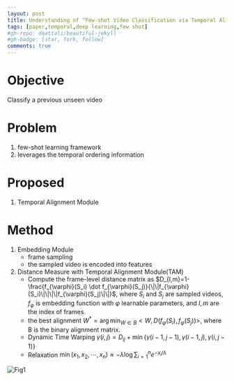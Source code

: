 ```yaml
---
layout: post
title: Understanding of "Few-shot Video Classification via Temporal Alignment"
tags: [paper,temporal,deep learning,few shot]
#gh-repo: daattali/beautiful-jekyll
#gh-badge: [star, fork, follow]
comments: true
---
```

# Objective
Classify a previous unseen video

# Problem
1. few-shot learning framework
2. leverages the temporal ordering information

# Proposed
1. Temporal Alignment Module

# Method
1. Embedding Module
    - frame sampling
    - the sampled video is encoded into features
2. Distance Measure with Temporal Alignment Module(TAM)
    - Compute the frame-level distance matrix as $D_{l,m}=1-\frac{f_{\varphi}(S_i) \dot f_{\varphi}(S_j)}{\|\|f_{\varphi}(S_i)\|\|\|\|f_{\varphi}(S_j)\|\|}$, where $S_i$ and $S_j$ are sampled videos, $f_{\varphi}$ is embedding function with $\varphi$ learnable parameters, and $l,m$ are the index of frames.
    - the best alignment $W^*=\arg\min\nolimits_{W\in B}<W,D(f_{\varphi}(S_i),f_{\varphi}(S_j))>$, where B is the binary alignment matrix.
    - Dynamic Time Warping $\gamma(i,j)=D_{ij}+\min\{\gamma(i-1,j-1),\gamma(i-1,j),\gamma(i,j-1)\}$
    - Relaxation $\min(x_1,x_2,\cdots,x_n)\approx-\lambda\log\sum\nolimits_{i=1}^n e^{-x_i/\lambda}$

![Fig1](https://github.com/Issory/issory.github.io/blob/master/img/2019-07-11-PaperReading-01-Few-Shot-Temporal-Alignement/Fig1.png?raw=true)

